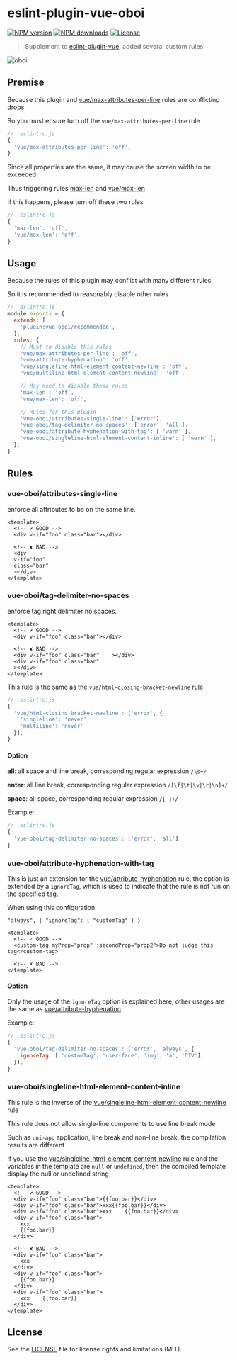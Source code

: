 # eslint-plugin-vue-oboi

[![NPM version](https://img.shields.io/npm/v/eslint-plugin-vue-oboi.svg?style=flat)](https://npmjs.org/package/eslint-plugin-vue-oboi)
[![NPM downloads](https://img.shields.io/npm/dm/eslint-plugin-vue-oboi.svg?style=flat)](https://npmjs.org/package/eslint-plugin-vue-oboi)
[![License](https://img.shields.io/github/license/maxming2333/lint.svg?style=flat)](https://github.com/maxming2333/lint/blob/main/LICENSE)

> Supplement to [eslint-plugin-vue](https://github.com/vuejs/eslint-plugin-vue), added several custom rules

![oboi](https://user-images.githubusercontent.com/8816730/74127556-ef3d0800-4c15-11ea-91e4-4d55707fe678.gif)

## Premise

Because this plugin and [vue/max-attributes-per-line](https://github.com/vuejs/eslint-plugin-vue/blob/master/docs/rules/max-attributes-per-line.md) rules are conflicting drops

So you must ensure turn off the `vue/max-attributes-per-line` rule

```js
// .eslintrc.js
{
  'vue/max-attributes-per-line': 'off',
}
```

Since all properties are the same, it may cause the screen width to be exceeded

Thus triggering rules [max-len](https://eslint.org/docs/rules/max-len) and [vue/max-len](https://github.com/vuejs/eslint-plugin-vue/blob/master/docs/rules/max-len.md)

If this happens, please turn off these two rules

```js
// .eslintrc.js
{
  'max-len': 'off',
  'vue/max-len': 'off',
}
```

## Usage

Because the rules of this plugin may conflict with many different rules

So it is recommended to reasonably disable other rules

```js
// .eslintrc.js
module.exports = {
  extends: [
    'plugin:vue-oboi/recommended',
  ],
  rules: {
    // Must to disable this rules
    'vue/max-attributes-per-line': 'off',
    'vue/attribute-hyphenation': 'off',
    'vue/singleline-html-element-content-newline': 'off',
    'vue/multiline-html-element-content-newline': 'off',

    // May need to disable these rules
    'max-len': 'off',
    'vue/max-len': 'off',

    // Rules for this plugin
    'vue-oboi/attributes-single-line': ['error'],
    'vue-oboi/tag-delimiter-no-spaces': ['error', 'all'],
    'vue-oboi/attribute-hyphenation-with-tag': [ 'warn' ],
    'vue-oboi/singleline-html-element-content-inline': [ 'warn' ],
  },
}
```

## Rules

### vue-oboi/attributes-single-line

enforce all attributes to be on the same line.

```vue
<template>
  <!-- ✔ GOOD -->
  <div v-if="foo" class="bar"></div>

  <!-- ✘ BAD -->
  <div
  v-if="foo"
  class="bar"
  ></div>
</template>
```

### vue-oboi/tag-delimiter-no-spaces

enforce tag right delimiter no spaces.

```vue
<template>
  <!-- ✔ GOOD -->
  <div v-if="foo" class="bar"></div>

  <!-- ✘ BAD -->
  <div v-if="foo" class="bar"    ></div>
  <div v-if="foo" class="bar"
  ></div>
</template>
```

This rule is the same as the [`vue/html-closing-bracket-newline`](https://github.com/vuejs/eslint-plugin-vue/blob/master/docs/rules/html-closing-bracket-newline.md) rule

```js
// .eslintrc.js
{
  'vue/html-closing-bracket-newline': ['error', {
    'singleline': 'never',
    'multiline': 'never'
  }],
}
```

#### Option

**all**: all space and line break, corresponding regular expression `/\s+/`

**enter**: all line break, corresponding regular expression `/[\f|\t|\v|\r|\n]+/`

**space**: all space, corresponding regular expression `/[ ]+/`

Example:

```js
// .eslintrc.js
{
  'vue-oboi/tag-delimiter-no-spaces': ['error', 'all'],
}
```

### vue-oboi/attribute-hyphenation-with-tag

This is just an extension for the [vue/attribute-hyphenation](https://github.com/vuejs/eslint-plugin-vue/blob/master/docs/rules/attribute-hyphenation.md) rule, the option is extended by a `ignoreTag`, which is used to indicate that the rule is not run on the specified tag.

When using this configuration:

`"always", { "ignoreTag": [ "customTag" ] }`

```vue
<template>
  <!-- ✓ GOOD -->
  <custom-tag myProp="prop" :secondProp="prop2">Do not judge this tag</custom-tag>

  <!-- ✗ BAD -->
</template>
```

#### Option

Only the usage of the `ignoreTag` option is explained here, other usages are the same as [vue/attribute-hyphenation](https://github.com/vuejs/eslint-plugin-vue/blob/master/docs/rules/attribute-hyphenation.md)

Example:

```js
// .eslintrc.js
{
  'vue-oboi/tag-delimiter-no-spaces': ['error', 'always', {
    ignoreTag: [ 'customTag', 'user-face', 'img', 'a', 'DIV'],
  }],
}
```


### vue-oboi/singleline-html-element-content-inline

This rule is the inverse of the [vue/singleline-html-element-content-newline](https://github.com/vuejs/eslint-plugin-vue/blob/master/docs/rules/singleline-html-element-content-newline.md) rule

This rule does not allow single-line components to use line break mode

Such as `uni-app` application, line break and non-line break, the compilation results are different

If you use the [vue/singleline-html-element-content-newline](https://github.com/vuejs/eslint-plugin-vue/blob/master/docs/rules/singleline-html-element-content-newline.md) rule and the variables in the template are `null` or `undefined`, then the compiled template display the null or undefined string

```vue
<template>
  <!-- ✔ GOOD -->
  <div v-if="foo" class="bar">{{foo.bar}}</div>
  <div v-if="foo" class="bar">xxx{{foo.bar}}</div>
  <div v-if="foo" class="bar">xxx    {{foo.bar}}</div>
  <div v-if="foo" class="bar">
    xxx
    {{foo.bar}}
  </div>

  <!-- ✘ BAD -->
  <div v-if="foo" class="bar">
    xxx
  </div>
  <div v-if="foo" class="bar">
    {{foo.bar}}
  </div>
  <div v-if="foo" class="bar">
    xxx    {{foo.bar}}
  </div>
</template>
```


## License

See the [LICENSE](LICENSE) file for license rights and limitations (MIT).
